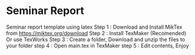 # Seminar Report


Seminar report template using latex
Step 1 : Download and Install MikTex from https://miktex.org/download
Step 2 : Install TexMaker (Recomended) Or use TexWorks
Step 3 : Create a folder, Download and unzip the files to your folder
step 4 : Open main.tex in TexMaker
step 5 : Edit contents, Enjoy
